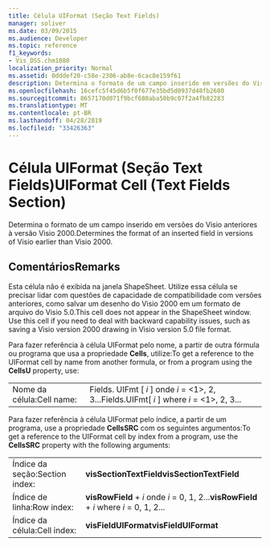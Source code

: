 ```yaml
---
title: Célula UIFormat (Seção Text Fields)
manager: soliver
ms.date: 03/09/2015
ms.audience: Developer
ms.topic: reference
f1_keywords:
- Vis_DSS.chm1080
localization_priority: Normal
ms.assetid: 0dddef20-c58e-2306-ab8e-6cac8e159f61
description: Determina o formato de um campo inserido em versões do Visio anteriores à versão Visio 2000.
ms.openlocfilehash: 16cefc5f45d6b5f0f677e35bd5d0937d48fb2680
ms.sourcegitcommit: 8657170d071f9bcf680aba50b9c07f2a4fb82283
ms.translationtype: MT
ms.contentlocale: pt-BR
ms.lasthandoff: 04/28/2019
ms.locfileid: "33426363"
---
```

# <a name="uiformat-cell-text-fields-section"></a><span data-ttu-id="c4488-103">Célula UIFormat (Seção Text Fields)</span><span class="sxs-lookup"><span data-stu-id="c4488-103">UIFormat Cell (Text Fields Section)</span></span>

<span data-ttu-id="c4488-104">Determina o formato de um campo inserido em versões do Visio anteriores à versão Visio 2000.</span><span class="sxs-lookup"><span data-stu-id="c4488-104">Determines the format of an inserted field in versions of Visio earlier than Visio 2000.</span></span>
  
## <a name="remarks"></a><span data-ttu-id="c4488-105">Comentários</span><span class="sxs-lookup"><span data-stu-id="c4488-105">Remarks</span></span>

<span data-ttu-id="c4488-p101">Esta célula não é exibida na janela ShapeSheet. Utilize essa célula se precisar lidar com questões de capacidade de compatibilidade com versões anteriores, como salvar um desenho do Visio 2000 em um formato de arquivo do Visio 5.0.</span><span class="sxs-lookup"><span data-stu-id="c4488-p101">This cell does not appear in the ShapeSheet window. Use this cell if you need to deal with backward capability issues, such as saving a Visio version 2000 drawing in Visio version 5.0 file format.</span></span>
  
<span data-ttu-id="c4488-108">Para fazer referência à célula UIFormat pelo nome, a partir de outra fórmula ou programa que usa a propriedade **Cells**, utilize:</span><span class="sxs-lookup"><span data-stu-id="c4488-108">To get a reference to the UIFormat cell by name from another formula, or from a program using the **CellsU** property, use:</span></span> 
  
|||
|:-----|:-----|
| <span data-ttu-id="c4488-109">Nome da célula:</span><span class="sxs-lookup"><span data-stu-id="c4488-109">Cell name:</span></span>  <br/> | <span data-ttu-id="c4488-110">Fields. UIFmt [ *i* ] onde *i* = <1>, 2, 3...</span><span class="sxs-lookup"><span data-stu-id="c4488-110">Fields.UIFmt[  *i*  ]            where  *i*  = <1>, 2, 3...</span></span>  <br/> |
   
<span data-ttu-id="c4488-111">Para fazer referência à célula UIFormat pelo índice, a partir de um programa, use a propriedade **CellsSRC** com os seguintes argumentos:</span><span class="sxs-lookup"><span data-stu-id="c4488-111">To get a reference to the UIFormat cell by index from a program, use the **CellsSRC** property with the following arguments:</span></span> 
  
|||
|:-----|:-----|
| <span data-ttu-id="c4488-112">Índice da seção:</span><span class="sxs-lookup"><span data-stu-id="c4488-112">Section index:</span></span>  <br/> |<span data-ttu-id="c4488-113">**visSectionTextField**</span><span class="sxs-lookup"><span data-stu-id="c4488-113">**visSectionTextField**</span></span> <br/> |
| <span data-ttu-id="c4488-114">Índice de linha:</span><span class="sxs-lookup"><span data-stu-id="c4488-114">Row index:</span></span>  <br/> |<span data-ttu-id="c4488-115">**visRowField** +  *i* onde *i* = 0, 1, 2...</span><span class="sxs-lookup"><span data-stu-id="c4488-115">**visRowField** +  *i*            where  *i*  = 0, 1, 2...</span></span>  <br/> |
| <span data-ttu-id="c4488-116">Índice da célula:</span><span class="sxs-lookup"><span data-stu-id="c4488-116">Cell index:</span></span>  <br/> |<span data-ttu-id="c4488-117">**visFieldUIFormat**</span><span class="sxs-lookup"><span data-stu-id="c4488-117">**visFieldUIFormat**</span></span> <br/> |
   

